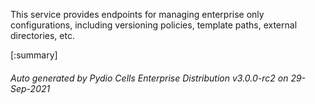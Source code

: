 






This service provides endpoints for managing enterprise only configurations, including versioning policies, template paths, external directories, etc.

[:summary]

###### Auto generated by Pydio Cells Enterprise Distribution v3.0.0-rc2 on 29-Sep-2021
